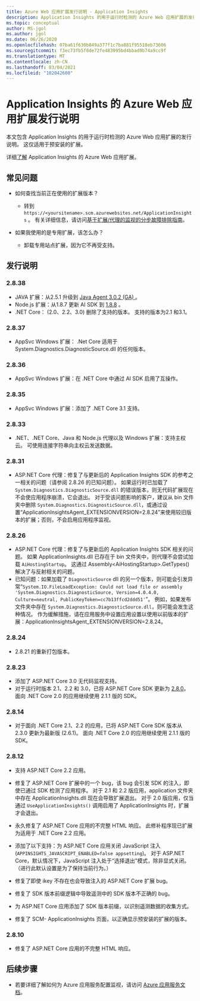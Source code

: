 ```yaml
---
title: Azure Web 应用扩展发行说明 - Application Insights
description: Application Insights 的用于运行时检测的 Azure Web 应用扩展的发行说明。
ms.topic: conceptual
author: MS-jgol
ms.author: jgol
ms.date: 06/26/2020
ms.openlocfilehash: 07ba61f630b849a377f1c7ba881f95518eb73606
ms.sourcegitcommit: f3ec73fb5f8de72fe483995bd4bbad9b74a9cc9f
ms.translationtype: MT
ms.contentlocale: zh-CN
ms.lasthandoff: 03/04/2021
ms.locfileid: "102042600"
---
```

# <a name="release-notes-for-azure-web-app-extension-for-application-insights"></a>Application Insights 的 Azure Web 应用扩展发行说明

本文包含 Application Insights 的用于运行时检测的 Azure Web 应用扩展的发行说明。 这仅适用于预安装的扩展。

详细[了解](azure-web-apps.md) Application Insights 的 Azure Web 应用扩展。

## <a name="frequently-asked-questions"></a>常见问题

- 如何查找当前正在使用的扩展版本？
    - 转到  `https://<yoursitename>.scm.azurewebsites.net/ApplicationInsights` 。 有关详细信息，请访问[基于扩展/代理的监视的分步故障排除指南](./azure-web-apps.md?tabs=net#troubleshooting)。

- 如果我使用的是专用扩展，该怎么办？
    - 卸载专用站点扩展，因为它不再受支持。

## <a name="release-notes"></a>发行说明

### <a name="2838"></a>2.8.38

- JAVA 扩展：从2.5.1 升级到 [Java Agent 3.0.2 (GA) ](https://github.com/microsoft/ApplicationInsights-Java/releases/tag/3.0.2) 。
- Node.js 扩展：从1.8.7 更新 AI SDK 到 [1.8.8](https://github.com/microsoft/ApplicationInsights-node.js/releases/tag/1.8.8) 。
- .NET Core： (2.0、2.2、3.0) 删除了支持的版本。 支持的版本为2.1 和3.1。

### <a name="2837"></a>2.8.37

- AppSvc Windows 扩展： .Net Core 适用于 System.Diagnostics.DiagnosticSource.dll 的任何版本。

### <a name="2836"></a>2.8.36

- AppSvc Windows 扩展：在 .NET Core 中通过 AI SDK 启用了互操作。

### <a name="2835"></a>2.8.35

- AppSvc Windows 扩展：添加了 .NET Core 3.1 支持。

### <a name="2833"></a>2.8.33

- .NET、.NET Core、Java 和 Node.js 代理以及 Windows 扩展：支持主权云。 可使用连接字符串向主权云发送数据。

### <a name="2831"></a>2.8.31

- ASP.NET Core 代理：修复了与更新后的 Application Insights SDK 的参考之一相关的问题（请参阅 2.8.26 的已知问题）。 如果运行时已加载了 `System.Diagnostics.DiagnosticSource.dll` 的错误版本，则无代码扩展现在不会使应用程序崩溃，它会退出。 对于受该问题影响的客户，建议从 bin 文件夹中删除 `System.Diagnostics.DiagnosticSource.dll`，或通过设置“ApplicationInsightsAgent_EXTENSIONVERSION=2.8.24”来使用较旧版本的扩展；否则，不会启用应用程序监视。

### <a name="2826"></a>2.8.26

- ASP.NET Core 代理：修复了与更新后的 Application Insights SDK 相关的问题。 如果 ApplicationInsights.dll 已存在于 bin 文件夹中，则代理不会尝试加载 `AiHostingStartup`。 这通过 Assembly\<AiHostingStartup\>.GetTypes() 解决了与反射相关的问题。
- 已知问题：如果加载了 `DiagnosticSource` dll 的另一个版本，则可能会引发异常“`System.IO.FileLoadException: Could not load file or assembly 'System.Diagnostics.DiagnosticSource, Version=4.0.4.0, Culture=neutral, PublicKeyToken=cc7b13ffcd2ddd51'`”。 例如，如果发布文件夹中存在 `System.Diagnostics.DiagnosticSource.dll`，则可能会发生这种情况。 作为缓解措施，请在应用服务中设置应用设置以使用以前版本的扩展：ApplicationInsightsAgent_EXTENSIONVERSION=2.8.24。

### <a name="2824"></a>2.8.24

- 2\.8.21 的重新打包版本。

### <a name="2823"></a>2.8.23

- 添加了 ASP.NET Core 3.0 无代码监视支持。
- 对于运行时版本 2.1、2.2 和 3.0，已将 ASP.NET Core SDK 更新为 [2.8.0](https://github.com/microsoft/ApplicationInsights-aspnetcore/releases/tag/2.8.0)。 面向 .NET Core 2.0 的应用继续使用 2.1.1 版的 SDK。

### <a name="2814"></a>2.8.14

- 对于面向 .NET Core 2.1、2.2 的应用，已将 ASP.NET Core SDK 版本从 2.3.0 更新为最新版 (2.6.1)。 面向 .NET Core 2.0 的应用继续使用 2.1.1 版的 SDK。

### <a name="2812"></a>2.8.12

- 支持 ASP.NET Core 2.2 应用。
- 修复了 ASP.NET Core 扩展中的一个 bug，该 bug 会引发 SDK 的注入，即使已通过 SDK 检测了应用程序。 对于 2.1 和 2.2 版应用，application 文件夹中存在 ApplicationInsights.dll 现在会导致扩展退出。 对于 2.0 版应用，仅当通过 `UseApplicationInsights()` 调用启用了 ApplicationInsights 时，扩展才会退出。

- 永久修复了 ASP.NET Core 应用的不完整 HTML 响应。 此修补程序现已扩展为适用于 .NET Core 2.2 应用。

- 添加了以下支持：为 ASP.NET Core 应用关闭 JavaScript 注入 (`APPINSIGHTS_JAVASCRIPT_ENABLED=false appsetting`)。 对于 ASP.NET Core，默认情况下，JavaScript 注入处于“选择退出”模式，除非显式关闭。 （进行此默认设置是为了保持当前行为。）

- 修复了即使 ikey 不存在也会导致注入的 ASP.NET Core 扩展 bug。
- 修复了 SDK 版本前缀逻辑中导致遥测中的 SDK 版本不正确的 bug。

- 为 ASP.NET Core 应用添加了 SDK 版本前缀，以识别遥测数据的收集方式。
- 修复了 SCM- ApplicationInsights 页面，以正确显示预安装的扩展的版本。

### <a name="2810"></a>2.8.10

- 修复了 ASP.NET Core 应用的不完整 HTML 响应。

## <a name="next-steps"></a>后续步骤

- 若要详细了解如何为 Azure 应用服务配置监视，请访问 [Azure 应用服务文档](azure-web-apps.md)。 
